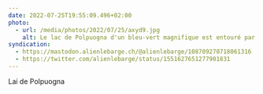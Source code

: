 ```yaml
---
date: 2022-07-25T19:55:09.496+02:00
photo:
  - url: /media/photos/2022/07/25/axyd9.jpg
    alt: Le lac de Polpuogna d'un bleu-vert magnifique est entouré par les montagne du col de l'Albula
syndication:
  - https://mastodon.alienlebarge.ch/@alienlebarge/108709270718061316
  - https://twitter.com/alienlebarge/status/1551627651277901831
---
```

Lai de Polpuogna
